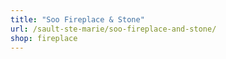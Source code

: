 ```yaml
---
title: "Soo Fireplace & Stone"
url: /sault-ste-marie/soo-fireplace-and-stone/
shop: fireplace
---
```

